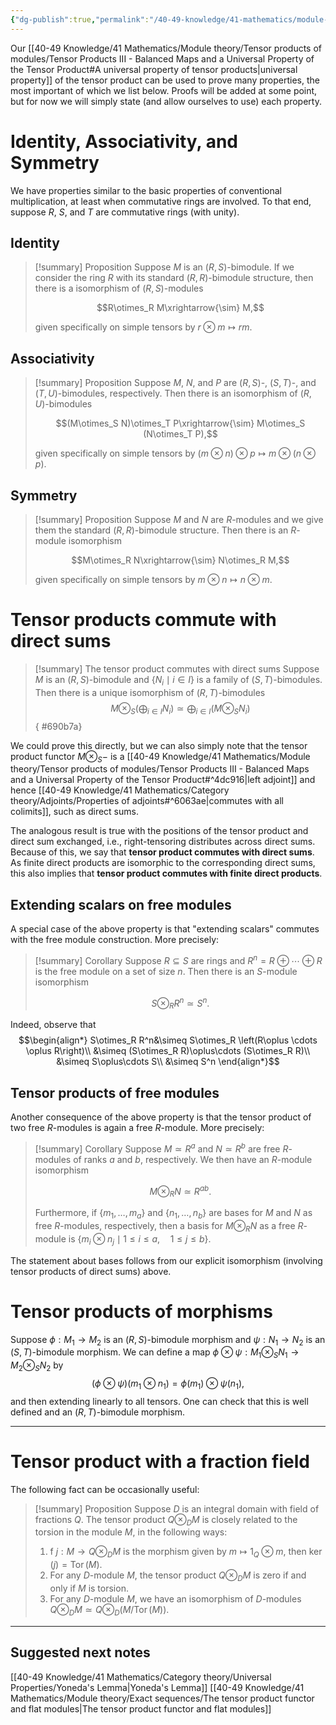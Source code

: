 ```yaml
---
{"dg-publish":true,"permalink":"/40-49-knowledge/41-mathematics/module-theory/tensor-products-of-modules/tensor-products-iv-additional-properties/","tags":["module_theory"],"updated":"2024-10-17T19:53:32-07:00"}
---
```


Our [[40-49 Knowledge/41 Mathematics/Module theory/Tensor products of modules/Tensor Products III - Balanced Maps and a Universal Property of the Tensor Product#A universal property of tensor products\|universal property]] of the tensor product can be used to prove many properties, the most important of which we list below. Proofs will be added at some point, but for now we will simply state (and allow ourselves to use) each property.

# Identity, Associativity, and Symmetry

We have properties similar to the basic properties of conventional multiplication, at least when commutative rings are involved. To that end, suppose $R$, $S$, and $T$ are commutative rings (with unity).
## Identity

>[!summary] Proposition
>Suppose $M$ is an $(R,S)$-bimodule. If we consider the ring $R$ with its standard $(R,R)$-bimodule structure, then there is a isomorphism of $(R,S)$-modules
>
>$$R\otimes_R M\xrightarrow{\sim} M,$$
>
>given specifically on simple tensors by $r\otimes m \mapsto rm$.

## Associativity

>[!summary] Proposition
>Suppose $M$, $N$, and $P$ are $(R,S)$-, $(S, T)$-, and $(T, U)$-bimodules, respectively. Then there is an isomorphism of $(R,U)$-bimodules
>
>$$(M\otimes_S N)\otimes_T P\xrightarrow{\sim} M\otimes_S (N\otimes_T P),$$
>
>given specifically on simple tensors by $(m\otimes n)\otimes p\mapsto m\otimes (n\otimes p)$.

## Symmetry

>[!summary] Proposition
>Suppose $M$ and $N$ are $R$-modules and we give them the standard $(R,R)$-bimodule structure. Then there is an $R$-module isomorphism
>
>$$M\otimes_R N\xrightarrow{\sim} N\otimes_R M,$$
>
>given specifically on simple tensors by $m\otimes n\mapsto n\otimes m$.


# Tensor products commute with direct sums

>[!summary] The tensor product commutes with direct sums
>Suppose $M$ is an $(R,S)$-bimodule and $\{N_i\mid i\in I\}$ is a family of $(S,T)$-bimodules. Then there is a unique isomorphism of $(R,T)$-bimodules
$$M\otimes_S \left(\bigoplus_{i\in I} N_i\right)\simeq \bigoplus_{i\in I} \left(M\otimes_S N_i\right)$$
{ #690b7a}


We could prove this directly, but we can also simply note that the tensor product functor $M\otimes_S -$ is a [[40-49 Knowledge/41 Mathematics/Module theory/Tensor products of modules/Tensor Products III - Balanced Maps and a Universal Property of the Tensor Product#^4dc916\|left adjoint]] and hence [[40-49 Knowledge/41 Mathematics/Category theory/Adjoints/Properties of adjoints#^6063ae\|commutes with all colimits]], such as direct sums.

The analogous result is true with the positions of the tensor product and direct sum exchanged, i.e., right-tensoring distributes across direct sums. Because of this, we say that **tensor product commutes with direct sums**. As finite direct products are isomorphic to the corresponding direct sums, this also implies that **tensor product commutes with finite direct products**.

## Extending scalars on free modules

A special case of the above property is that "extending scalars" commutes with the free module construction. More precisely:

>[!summary] Corollary
>Suppose $R\subseteq S$ are rings and $R^n=R\oplus\cdots \oplus R$ is the free module on a set of size $n$. 
>Then there is an $S$-module isomorphism
>
>$$S\otimes_R R^n \simeq S^n.$$
>

Indeed, observe that
$$\begin{align*}
S\otimes_R R^n&\simeq S\otimes_R \left(R\oplus \cdots \oplus R\right)\\
&\simeq (S\otimes_R R)\oplus\cdots (S\otimes_R R)\\
&\simeq S\oplus\cdots S\\
&\simeq S^n
\end{align*}$$

## Tensor products of free modules

Another consequence of the above property is that the tensor product of two free $R$-modules is again a free $R$-module. More precisely:

>[!summary] Corollary
>Suppose $M\simeq R^a$ and $N\simeq R^b$ are free $R$-modules of ranks $a$ and $b$, respectively. We then have an $R$-module isomorphism
>
> $$M\otimes_R N\simeq R^{ab}.$$
> 
> Furthermore, if $\{m_1,\ldots, m_a\}$ and $\{n_1,\ldots, n_b\}$ are bases for $M$ and $N$ as free $R$-modules, respectively, then a basis for $M\otimes_R N$ as a free $R$-module is $\{m_i\otimes n_j\mid 1\leq i\leq a,\quad 1\leq j\leq b\}$.

The statement about bases follows from our explicit isomorphism (involving tensor products of direct sums) above.
# Tensor products of morphisms

Suppose $\phi:M_1\to M_2$ is an $(R,S)$-bimodule morphism and $\psi:N_1\to N_2$ is an $(S,T)$-bimodule morphism. We can define a map $\phi\otimes \psi:M_1\otimes_S N_1\to M_2\otimes_S N_2$ by
$$(\phi\otimes\psi)(m_1\otimes n_1)=\phi(m_1)\otimes \psi(n_1),$$
and then extending linearly to all tensors. One can check that this is well defined and an $(R,T)$-bimodule morphism.

---
# Tensor product with a fraction field

The following fact can be occasionally useful:

>[!summary] Proposition
>Suppose $D$ is an integral domain with field of fractions $Q$. The tensor product $Q\otimes_D M$ is closely related to the torsion in the module $M$, in the following ways:
>1. f $j:M\to Q\otimes_D M$ is the morphism given by $m\mapsto 1_Q\otimes m$, then $\ker(j)=\operatorname{Tor}(M).$
>2. For any $D$-module $M$, the tensor product $Q\otimes_D M$ is zero if and only if $M$ is torsion.
>3. For any $D$-module $M$, we have an isomorphism of $D$-modules $Q\otimes_D M\simeq Q\otimes_D (M/\operatorname{Tor}(M))$.

---

## Suggested next notes

[[40-49 Knowledge/41 Mathematics/Category theory/Universal Properties/Yoneda's Lemma\|Yoneda's Lemma]]
[[40-49 Knowledge/41 Mathematics/Module theory/Exact sequences/The tensor product functor and flat modules\|The tensor product functor and flat modules]]